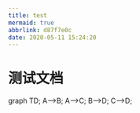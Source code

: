 ```yaml
---
title: test
mermaid: true
abbrlink: d87f7e0c
date: 2020-05-11 15:24:20
---
```


# 测试文档

<div class="mermaid"> 
graph TD;
    A-->B;
    A-->C;
    B-->D;
    C-->D;
</div>